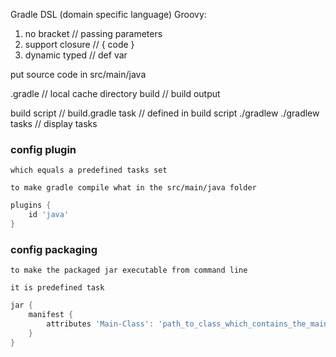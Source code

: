 Gradle DSL (domain specific language)
Groovy:

1. no bracket // passing parameters
2. support closure // { code }
3. dynamic typed // def var

put source code in src/main/java

.gradle // local cache directory
build // build output

build script // build.gradle
task // defined in build script
./gradlew <task-name>
./gradlew tasks // display tasks

### config plugin 
`which equals a predefined tasks set` 

`to make gradle compile what in the src/main/java folder`
~~~groovy
plugins {
    id 'java'
}
~~~

### config packaging
`to make the packaged jar executable from command line`

`it is predefined task `

~~~groovy
jar {
    manifest {
        attributes 'Main-Class': 'path_to_class_which_contains_the_main'
    }
}
~~~
